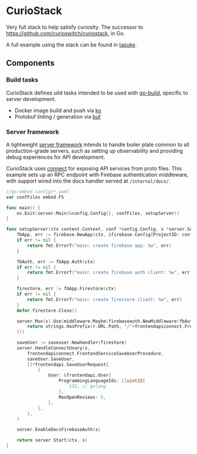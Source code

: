 # CurioStack

Very full stack to help satisfy curiosity. The successor to https://github.com/curioswitch/curiostack, in Go.

A full example using the stack can be found in [tasuke](https://github.com/curioswitch/tasuke/tree/main/frontend/server).

## Components

### Build tasks

CurioStack defines uild tasks intended to be used with [go-build](https://github.com/curioswitch/go-build),
specific to server development.

- Docker image build and push via [ko](https://ko.build)
- Protobuf linting / generation via [buf](https://buf.build)

### Server framework

A lightweight [server framework](./server) intends to handle boiler plate common to all production-grade servers,
such as setting up observability and providing debug experiences for API development.

CurioStack uses [connect](https://connectrpc.com) for exposing API services from proto files. This example
sets up an RPC endpoint with Firebase authentication middleware, with support wired into the docs handler
served at `/internal/docs/`.

```go
//go:embed config/*.yaml
var confFiles embed.FS

func main() {
	os.Exit(server.Main(&config.Config{}, confFiles, setupServer))
}

func setupServer(ctx context.Context, conf *config.Config, s *server.Server) error {
	fbApp, err := firebase.NewApp(ctx, &firebase.Config{ProjectID: conf.Google.Project})
	if err != nil {
		return fmt.Errorf("main: create firebase app: %w", err)
	}

	fbAuth, err := fbApp.Auth(ctx)
	if err != nil {
		return fmt.Errorf("main: create firebase auth client: %w", err)
	}

	firestore, err := fbApp.Firestore(ctx)
	if err != nil {
		return fmt.Errorf("main: create firestore client: %w", err)
	}
	defer firestore.Close()

	server.Mux(s).Use(middleware.Maybe(firebaseauth.NewMiddleware(fbAuth), func(r *http.Request) bool {
		return strings.HasPrefix(r.URL.Path, "/"+frontendapiconnect.FrontendServiceName+"/")
	}))

	saveUser := saveuser.NewHandler(firestore)
	server.HandleConnectUnary(s,
		frontendapiconnect.FrontendServiceSaveUserProcedure,
		saveUser.SaveUser,
		[]*frontendapi.SaveUserRequest{
			{
				User: &frontendapi.User{
					ProgrammingLanguageIds: []uint32{
						132, // golang
					},
					MaxOpenReviews: 5,
				},
			},
		},
	)

	server.EnableDocsFirebaseAuth(s)

	return server.Start(ctx, s)
}
```
